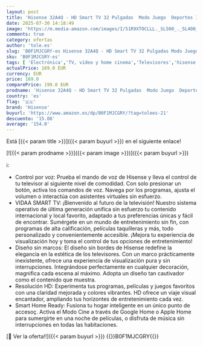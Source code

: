 ```yaml
---
layout: post
title: 'Hisense 32A4Q - HD Smart TV 32 Pulgadas  Modo Juego  Deportes IA  Sonido Dolby DTS HD  Alto Contraste  Función Compartir en el Televisor  DVB - T2  Auto Ordenación de los Canales TDT'
date: 2025-07-30 14:18:49
image: 'https://m.media-amazon.com/images/I/51R9XTOCLLL._SL500_._SL400_.jpg'
comments: true
category: ofertas
author: 'tole.es'
slug: 'B0F1MJCGRY-es Hisense 32A4Q - HD Smart TV 32 Pulgadas Modo Juego...'
sku: 'B0F1MJCGRY-es'
tags: [ 'Electrónica','TV, vídeo y home cinema','Televisores','hisense','smart','televisor','tv','🇪🇸', ]
actualPrice: 169.0 EUR
currency: EUR
price: 169.0
comparePrice: 199.0 EUR
prodname: 'Hisense 32A4Q - HD Smart TV 32 Pulgadas  Modo Juego  Deportes IA  Sonido Dolby DTS HD  Alto Contraste  Función Compartir en el Televisor  DVB - T2  Auto Ordenación de los Canales TDT'
country: 'es'
flag: '🇪🇸'
brand: 'Hisense'
buyurl: 'https://www.amazon.es/dp/B0F1MJCGRY/?tag=tolees-21'
descuento: '15.08'
average: '154.0'
---
```


Está [{{< param title >}}]({{< param buyurl >}}) en el siguiente enlace!

[![{{< param prodname >}}]({{< param image >}})]({{< param buyurl >}})

ℹ️:

- Control por voz: Prueba el mando de voz de Hisense y lleva el control de tu televisor al siguiente nivel de comodidad. Con solo presionar un botón, activa los comandos de voz. Navega por los programas, ajusta el volumen o interactúa con asistentes virtuales sin esfuerzo.
- VIDAA SMART TV: ¡Bienvenido al futuro de la televisión! Nuestro sistema operativo de última generación unifica sin esfuerzo tu contenido internacional y local favorito, adaptado a tus preferencias únicas y fácil de encontrar. Sumérgete en un mundo de entretenimiento sin fin, con programas de alta calificación, películas taquilleras y más, todo personalizado y convenientemente accesible. ¡Mejora tu experiencia de visualización hoy y toma el control de tus opciones de entretenimiento!
- Diseño sin marcos: El diseño sin bordes de Hisense redefine la elegancia en la estética de los televisores. Con un marco prácticamente inexistente, ofrece una experiencia de visualización pura y sin interrupciones. Integrándose perfectamente en cualquier decoración, magnifica cada escena al máximo. Adopta un diseño tan cautivador como el contenido que muestra.
- Resolución HD: Experimenta tus programas, películas y juegos favoritos con una claridad mejorada y colores vibrantes. HD ofrece un viaje visual encantador, ampliando tus horizontes de entretenimiento cada vez.
- Smart Home Ready: Fusiona tu hogar inteligente en un único punto de accesoç. Activa el Modo Cine a través de Google Home o Apple Home para sumergirte en una noche de películas, o disfruta de música sin interrupciones en todas las habitaciones.

[🛒 Ver la oferta!!]({{< param buyurl >}})
{{<world>}}B0F1MJCGRY{{</world>}}
